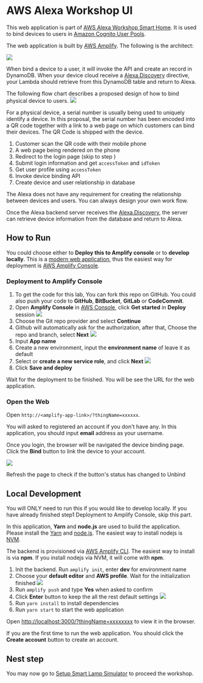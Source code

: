 # AWS Alexa Workshop UI

This web application is part of [AWS Alexa Workshop Smart Home](https://github.com/lab798/aws-alexa-workshop-smarthome). It is used to bind devices to users in [Amazon Cognito User Pools](https://docs.aws.amazon.com/cognito/latest/developerguide/cognito-user-identity-pools.html).

The web application is built by [AWS Amplify](https://aws-amplify.github.io/). The following is the architect:

![](docs/arch.jpg)

When bind a device to a user, it will invoke the API and create an record in DynamoDB. When 
your device cloud receive a [Alexa.Discovery](https://developer.amazon.com/docs/device-apis/alexa-discovery.html)
directive, your Lambda should retrieve from this DynamoDB table and return to Alexa.

The following flow chart describes a proposed design of how to bind physical device to users.
![](docs/device-bind-flow.png)

For a physical device, a serial number is usually being used to uniquely identify a device.
In this proposal, the serial number has been encoded into a QR code together with a link to a 
web page on which customers can bind their devices. The QR Code is shipped with the device.

1. Customer scan the QR code with their mobile phone
1. A web page being rendered on the phone
1. Redirect to the login page (skip to step )
1. Submit login information and get `accessToken` and `idToken`
1. Get user profile using `accessToken`
1. Invoke device binding API
1. Create device and user relationship in database

The Alexa does not have any requirement for creating the relationship between devices and users.
You can always design your own work flow. 

Once the Alexa backend server receives the [Alexa.Discovery](https://developer.amazon.com/docs/device-apis/alexa-discovery.html),
the server can retrieve device information from the database and return to Alexa.

## How to Run

You could choose either to **Deploy this to Amplify console** or to **develop locally**.
This is a [modern web application](https://docs.aws.amazon.com/amplify/latest/userguide/welcome.html#what-are-modern-web-applications),
thus the easiest way for deployment is [AWS Amplify Console](https://docs.aws.amazon.com/zh_cn/amplify/latest/userguide/welcome.html).


### Deployment to Amplify Console
1. To get the code for this lab, You can fork this repo on GitHub. You could also push your code to **GitHub**, **BitBucket**, **GitLab** or **CodeCommit**. 
1. Open **Amplify Console** in [AWS Console](https://console.aws.amazon.com/amplify/home?region=us-east-1#/), click **Get started** in **Deploy** session
![](docs/amplify-console-get-started.png)
1. Choose the Git repo provider and select **Continue**
1. Github will automatically ask for the authorization, after that, Choose the repo and branch, select **Next**
![](docs/amplify-console-repo.png)
1. Input **App name**
1. Create a new environment, input the **environment name** of leave it as default
1. Select or **create a new service role**, and click **Next**
![](docs/amplify-console-settings.png)
1. Click **Save and deploy**

Wait for the deployment to be finished. You will be see the URL for the web application.

### Open the Web

Open `http://<amplify-app-link>/?thingName=xxxxxx`.

You will asked to registered an account if you don't have any. 
In this application, you should input **email** address as your username.

Once you login, the browser will be navigated the device binding page. Click
the **Bind** button to link the device to your account.

![](docs/device-bind.jpg)

Refresh the page to check if the button's status has changed to Unbind

## Local Development

You will ONLY need to run this if you would like to develop locally. If you have already finished step1 Deployment to Amplify Console, skip this part.

In this application, **Yarn** and **node.js** are used to build the application. 
Please install the [Yarn](https://yarnpkg.com/en/) and [node.js](https://nodejs.org/en/). 
The easiest way to install nodejs is [NVM](https://github.com/nvm-sh/nvm).

The backend is provisioned via [AWS Amplify CLI](https://github.com/aws-amplify/amplify-cli#install-the-cli). 
The easiest way to install is via **npm**. If you install nodejs via NVM, it will come with **npm**.

1. Init the backend. Run `amplify init`, enter **dev** for environment name
1. Choose your **default editor** and **AWS profile**. Wait for the initialization finished
![](docs/amplify-init.png)
1. Run `amplify push` and type **Yes** when asked to confirm
1. Click **Enter** button to keep the all the rest default settings
![](docs/amplify-push.png)
1. Run `yarn install` to install dependencies
1. Run `yarn start` to start the web application

Open [http://localhost:3000/?thingName=xxxxxxxx](http://localhost:3000/?thingName=xxxxxxxx) to view it in the browser.

If you are the first time to run the web application. You should click the **Create account** button to create an account.


##	Nest step
You may now go to [Setup Smart Lamp Simulator](https://github.com/lab798/aws-alexa-workshop-smarthome-lamp) to proceed the workshop.



